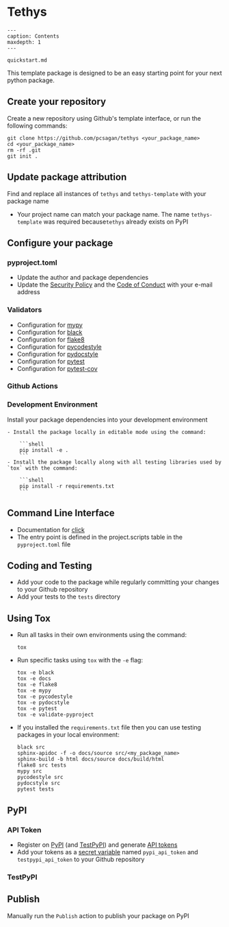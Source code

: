 # Tethys

```{toctree}
---
caption: Contents
maxdepth: 1
---

quickstart.md
```

This template package is designed to be an easy starting point for your next python package.

## Create your repository

Create a new repository using Github's template interface, or run the following commands:

```shell
git clone https://github.com/pcsagan/tethys <your_package_name>
cd <your_package_name>
rm -rf .git
git init .
```

## Update package attribution

Find and replace all instances of `tethys` and `tethys-template` with your package name

- Your project name can match your package name. The name `tethys-template` was required because`tethys` already exists on PyPI

## Configure your package

### pyproject.toml

- Update the author and package dependencies
- Update the [Security Policy](https://github.com/pcsagan/tethys/blob/main/SECURITY.md) and the [Code of Conduct](https://github.com/pcsagan/tethys/blob/main/CODE_OF_CONDUCT.md) with your e-mail address

### Validators

- Configuration for [mypy](https://mypy.readthedocs.io/en/stable/config_file.html)
- Configuration for [black](https://black.readthedocs.io/en/stable/guides/using_black_with_other_tools.html)
- Configuration for [flake8](https://flake8.pycqa.org/en/latest/user/configuration.html)
- Configuration for [pycodestyle](https://pycodestyle.pycqa.org/en/latest/intro.html#configuration)
- Configuration for [pydocstyle](http://www.pydocstyle.org/en/stable/usage.html#configuration-files)
- Configuration for [pytest](https://docs.pytest.org/en/7.1.x/reference/customize.html#tox-ini)
- Configuration for [pytest-cov](https://pytest-cov.readthedocs.io/en/latest/tox.html)

### Github Actions

### Development Environment

Install your package dependencies into your development environment

    - Install the package locally in editable mode using the command:

        ```shell
        pip install -e .
        ```
    - Install the package locally along with all testing libraries used by `tox` with the command:

        ```shell
        pip install -r requirements.txt
        ```

## Command Line Interface

- Documentation for [click](https://click.palletsprojects.com/)
- The entry point is defined in the project.scripts table in the `pyproject.toml` file

## Coding and Testing

- Add your code to the package while regularly committing your changes to your Github repository
- Add your tests to the `tests` directory

## Using Tox

- Run all tasks in their own environments using the command:

  ```shell
  tox
  ```

- Run specific tasks using `tox` with the `-e` flag:

  ```shell
  tox -e black
  tox -e docs
  tox -e flake8
  tox -e mypy
  tox -e pycodestyle
  tox -e pydocstyle
  tox -e pytest
  tox -e validate-pyproject
  ```

- If you installed the `requirements.txt` file then you can use testing packages in your local environment:

  ```shell
  black src
  sphinx-apidoc -f -o docs/source src/<my_package_name>
  sphinx-build -b html docs/source docs/build/html
  flake8 src tests
  mypy src
  pycodestyle src
  pydocstyle src
  pytest tests
  ```

## PyPI

### API Token

- Register on [PyPI](https://pypi.org) (and [TestPyPI](https://test.pypi.org)) and generate [API tokens](https://pypi.org/help/#apitoken)
- Add your tokens as a [secret variable](https://docs.github.com/en/actions/security-guides/encrypted-secrets) named `pypi_api_token` and `testpypi_api_token` to your Github repository

### TestPyPI

## Publish

Manually run the `Publish` action to publish your package on PyPI
